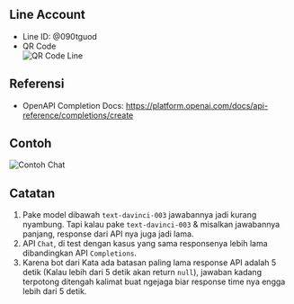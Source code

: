 ## Line Account
* Line ID: @090tguod
* QR Code<br/>
![QR Code Line](https://i.imgur.com/Y0ZJQN3.png)

## Referensi
* OpenAPI Completion Docs: https://platform.openai.com/docs/api-reference/completions/create

## Contoh
![Contoh Chat](https://i.imgur.com/Ez1eQNX.jpeg)

## Catatan
1. Pake model dibawah ```text-davinci-003``` jawabannya jadi kurang nyambung. Tapi kalau pake ```text-davinci-003``` & misalkan jawabannya panjang, response dari API nya juga jadi lama.
2. API ```Chat```, di test dengan kasus yang sama responsenya lebih lama dibandingkan API ```Completions```.
3. Karena bot dari Kata ada batasan paling lama response API adalah 5 detik (Kalau lebih dari 5 detik akan return ```null```), jawaban kadang terpotong ditengah kalimat buat ngejaga biar response time nya engga lebih dari 5 detik.
